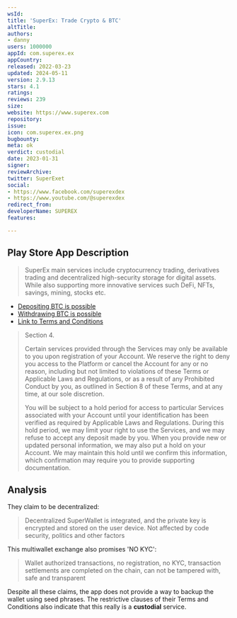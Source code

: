 ```yaml
---
wsId: 
title: 'SuperEx: Trade Crypto & BTC'
altTitle: 
authors:
- danny
users: 1000000
appId: com.superex.ex
appCountry: 
released: 2022-03-23
updated: 2024-05-11
version: 2.9.13
stars: 4.1
ratings: 
reviews: 239
size: 
website: https://www.superex.com
repository: 
issue: 
icon: com.superex.ex.png
bugbounty: 
meta: ok
verdict: custodial
date: 2023-01-31
signer: 
reviewArchive: 
twitter: SuperExet
social:
- https://www.facebook.com/superexdex
- https://www.youtube.com/@superexdex
redirect_from: 
developerName: SUPEREX
features: 

---
```


## Play Store App Description

> SuperEx main services include cryptocurrency trading, derivatives trading and decentralized high-security storage for digital assets. While also supporting more innovative services such DeFi, NFTs, savings, mining, stocks etc.

- [Depositing BTC is possible](https://support.superex.com/hc/en-001/articles/9169204249369-Crypto-Deposit-Tutorial)
- [Withdrawing BTC is possible](https://support.superex.com/hc/en-001/articles/9169519857049-Cryptourrency-Withdrawal-Tutorial)
- [Link to Terms and Conditions](https://support.superex.com/hc/en-001/articles/4413122427545)

> Section 4.
> 
> Certain services provided through the Services may only be available to you upon registration of your Account. We reserve the right to deny you access to the Platform or cancel the Account for any or no reason, including but not limited to violations of these Terms or Applicable Laws and Regulations, or as a result of any Prohibited Conduct by you, as outlined in Section 8 of these Terms, and at any time, at our sole discretion.
> 
> You will be subject to a hold period for access to particular Services associated with your Account until your identification has been verified as required by Applicable Laws and Regulations. During this hold period, we may limit your right to use the Services, and we may refuse to accept any deposit made by you. When you provide new or updated personal information, we may also put a hold on your Account. We may maintain this hold until we confirm this information, which confirmation may require you to provide supporting documentation.

## Analysis 

They claim to be decentralized: 

> Decentralized SuperWallet is integrated, and the private key is encrypted and stored on the user device. Not affected by code security, politics and other factors

This multiwallet exchange also promises 'NO KYC':

> Wallet authorized transactions, no registration, no KYC, transaction settlements are completed on the chain, can not be tampered with, safe and transparent

Despite all these claims, the app does not provide a way to backup the wallet using seed phrases. The restrictive clauses of their Terms and Conditions also indicate that this really is a **custodial** service. 

